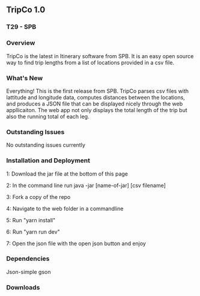 ## TripCo 1.0 
### T29 - SPB

### Overview
TripCo is the latest in Itinerary software from SPB. It is an easy open source way to find trip lengths from a list of locations provided in a csv file.

### What's New 
Everything! This is the first release from SPB. TripCo parses csv files with lattitude and longitude data, computes distances between the locations, and produces a JSON file that can be displayed nicely through the web appllicaiton. The web app not only displays the total length of the trip but also the running total of each leg.

### Outstanding Issues
No outstanding issues currently

### Installation and Deployment
1: Download the jar file at the bottom of this page

2: In the command line run java -jar [name-of-jar] [csv filename]

3: Fork a copy of the repo

4: Navigate to the web folder in a commandline

5: Run "yarn install"

6: Run "yarn run dev"

7: Open the json file with the open json button and enjoy

### Dependencies
Json-simple
gson

### Downloads
